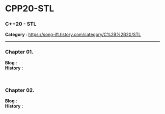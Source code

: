 # CPP20-STL
<h3>C++20 - STL</h3>

<b>Category</b> : https://song-ift.tistory.com/category/C%2B%2B20/STL

<hr size="5">

<h3>Chapter 01. </h3>
<b>Blog</b> : 
<br><b>History</b> : 

<br><h3>Chapter 02. </h3>
<b>Blog</b> : 
<br><b>History</b> : 
